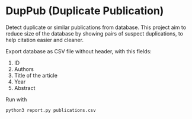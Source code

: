 DupPub (Duplicate Publication)
==============================

Detect duplicate or similar publications from database. This project aim to reduce size of the database by showing pairs of suspect duplications, to help citation easier and cleaner.

Export database as CSV file without header, with this fields:

1. ID
2. Authors
3. Title of the article
4. Year
5. Abstract

Run with

    python3 report.py publications.csv
